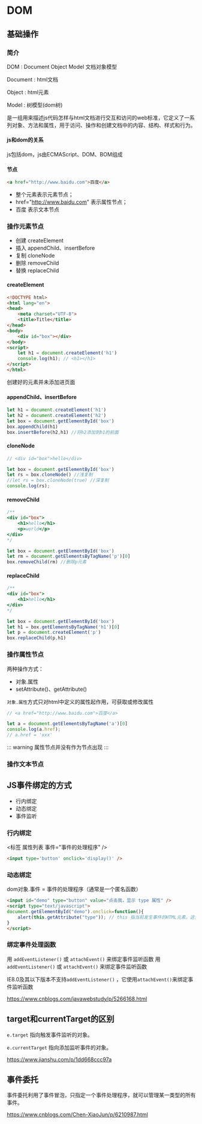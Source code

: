 # DOM

## 基础操作

### 简介

DOM : Document Object Model 文档对象模型

Document : html文档

Object : html元素

Model : 树模型(dom树)

是一组用来描述js代码怎样与html文档进行交互和访问的web标准，它定义了一系列对象、方法和属性，用于访问、操作和创建文档中的内容、结构、样式和行为。

#### js和dom的关系

js包括dom，js由ECMAScript、DOM、BOM组成

#### 节点

```html
<a href="http://www.baidu.com">百度</a>
```

+ 整个元素表示元素节点；
+ href="http://www.baidu.com" 表示属性节点；
+ 百度 表示文本节点

### 操作元素节点

+ 创建 createElement
+ 插入 appendChild、insertBefore
+ 复制 cloneNode
+ 删除 removeChild
+ 替换 replaceChild

#### createElement

```html
<!DOCTYPE html>
<html lang="en">
<head>
    <meta charset="UTF-8">
    <title>Title</title>
</head>
<body>
    <div id="box"></div>
</body>
<script>
    let h1 = document.createElement('h1')
    console.log(h1); // <h1></h1>
</script>
</html>
```

创建好的元素并未添加进页面

#### appendChild、insertBefore

```js
let h1 = document.createElement('h1')
let h2 = document.createElement('h2')
let box = document.getElementById('box')
box.appendChild(h1)
box.insertBefore(h2,h1) //将h2添加到h1的前面
```

#### cloneNode

```js
// <div id="box">hello</div>

let box = document.getElementById('box')
let rs = box.cloneNode() //浅复制
//let rs = box.cloneNode(true) //深复制
console.log(rs);
```

#### removeChild

```js
/**
<div id="box">
    <h1>hello</h1>
    <p>world</p>
</div>
*/

let box = document.getElementById('box')
let rm = document.getElementsByTagName('p')[0]
box.removeChild(rm) //删除p元素
```

#### replaceChild

```js
/**
<div id="box">
    <h1>hello</h1>
</div>
*/

let box = document.getElementById('box')
let h1 = box.getElementsByTagName('h1')[0]
let p = document.createElement('p')
box.replaceChild(p,h1)
```

### 操作属性节点

两种操作方式：

+ 对象.属性
+ setAttribute()、getAttribute()

`对象.属性`方式只对html中定义的属性起作用，可获取或修改属性

```js
// <a href="http://www.baidu.com">百度</a>

let a = document.getElementsByTagName('a')[0]
console.log(a.href);
// a.href = 'xxx'
```

::: warning
属性节点并没有作为节点出现
:::

### 操作文本节点

## JS事件绑定的方式

+ 行内绑定
+ 动态绑定
+ 事件监听

### 行内绑定

<标签 属性列表 事件="事件的处理程序" />

```html
<input type='button' onclick='display()' />
```

### 动态绑定

dom对象.事件 = 事件的处理程序（通常是一个匿名函数）

```html
<input id="demo" type="button" value="点击我，显示 type 属性" />
<script type="text/javascript">
document.getElementById("demo").onclick=function(){
    alert(this.getAttribute("type")); // this 指当前发生事件的HTML元素，这里是<div>标签
}
</script>
```

### 绑定事件处理函数

用 `addEventListener()` 或 `attachEvent()` 来绑定事件监听函数
用 `addEventListener()` 或 `attachEvent()` 来绑定事件监听函数

IE8.0及其以下版本不支持`addEventListener()` ，它使用`attachEvent()`来绑定事件监听函数

<https://www.cnblogs.com/javawebstudy/p/5266168.html>

## target和currentTarget的区别

`e.target` 指向触发事件监听的对象。

`e.currentTarget` 指向添加监听事件的对象。

<https://www.jianshu.com/p/1dd668ccc97a>

## 事件委托

事件委托利用了事件冒泡，只指定一个事件处理程序，就可以管理某一类型的所有事件。

<https://www.cnblogs.com/Chen-XiaoJun/p/6210987.html>
